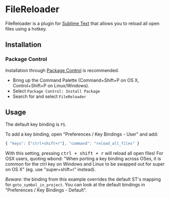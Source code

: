 # FileReloader

FileReloader is a plugin for [Sublime Text](https://www.sublimetext.com/) that allows you to reload all open files using a hotkey.

## Installation

### Package Control

Installation through [Package Control](https://packagecontrol.io/installation) is recommended.

* Bring up the Command Palette (Command+Shift+P on OS X, Control+Shift+P on Linux/Windows).
* Select `Package Control: Install Package`
* Search for and select `FileReloader`

## Usage

The default key binding is `F5`.

To add a key binding, open "Preferences / Key Bindings - User" and add:

``` js
{ "keys": ["ctrl+shift+r"], "command": "reload_all_files" }
```

With this setting, pressing <kbd>ctrl + shift + r</kbd> will reload all open files! For OSX users, quoting wbond:
"When porting a key binding across OSes, it is common for the ctrl key on
Windows and Linux to be swapped out for super on OS X"
(eg. use "super+shift+r" instead).

*Beware*: the binding from this example overrides the default ST's mapping
for `goto_symbol_in_project`. You can look at the default bindings in
"Preferences / Key Bindings - Default".
